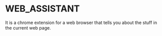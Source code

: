 # WEB_ASSISTANT
It is a chrome extension for a web browser that tells you about the stuff in the current web page.
